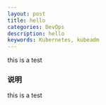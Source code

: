 ```yaml
---
layout: post
title: hello
categories: DevOps
description: hello
keywords: Kubernetes, kubeadm
---
```


this is a test

### 说明
this is a test
